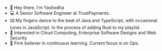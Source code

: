 - 👋  Hey there, I'm Yashodha
- :computer:  A Senior Software Engineer at TrustPayments.
- :keyboard:  My fingers dance to the beat of Java and TypeScript, with occasional tunes in JavaScript. In the process of adding Rust to my playlist.
- 👀  Interested in Cloud Computing, Enterprise Software Designs and Web Security
- 🌱  Firm believer in continuous learning. Current focus is on Ops.

<!---
yashodhah/yashodhah is a ✨ special ✨ repository because its `README.md` (this file) appears on your GitHub profile.
You can click the Preview link to take a look at your changes.
--->
